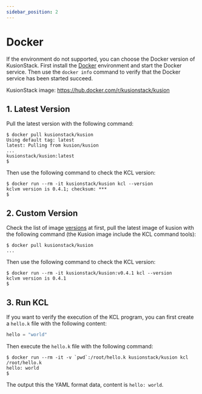 ```yaml
---
sidebar_position: 2
---
```


# Docker

If the environment do not supported, you can choose the Docker version of KusionStack. First install the [Docker](https://www.docker.com/) environment and start the Docker service. Then use the `docker info` command to verify that the Docker service has been started succeed.

KusionStack image: https://hub.docker.com/r/kusionstack/kusion

## 1. Latest Version

Pull the latest version with the following command:

```shell
$ docker pull kusionstack/kusion
Using default tag: latest
latest: Pulling from kusion/kusion
...
kusionstack/kusion:latest
$
```

Then use the following command to check the KCL version:

```shell
$ docker run --rm -it kusionstack/kusion kcl --version
kclvm version is 0.4.1; checksum: ***
$
```

## 2. Custom Version

Check the list of image [versions](https://hub.docker.com/r/kusionstack/kusion/tags) at first, pull the latest image of kusion with the following command (the Kusion image include the KCL command tools):

```shell
$ docker pull kusionstack/kusion
...
```

Then use the following command to check the KCL version:

```shell
$ docker run --rm -it kusionstack/kusion:v0.4.1 kcl --version
kclvm version is 0.4.1
$
```

## 3. Run KCL

If you want to verify the execution of the KCL program, you can first create a `hello.k` file with the following content:

```python
hello = "world"
```

Then execute the `hello.k` file with the following command:

```shell
$ docker run --rm -it -v `pwd`:/root/hello.k kusionstack/kusion kcl /root/hello.k
hello: world
$
```

The output this the YAML format data, content is `hello: world`.
